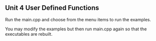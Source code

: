 ## Unit 4 User Defined Functions

Run the main.cpp and choose from the menu items to run the examples.

You may modify the examples but then run main.cpp again so that the executables are rebuilt.